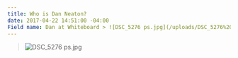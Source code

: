 ```yaml
---
title: Who is Dan Neaton?
date: 2017-04-22 14:51:00 -04:00
Field name: Dan at Whiteboard > ![DSC_5276 ps.jpg](/uploads/DSC_5276%20ps.jpg)
---
```


> ![DSC_5276 ps.jpg](/uploads/DSC_5276%20ps.jpg)